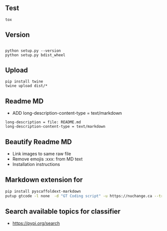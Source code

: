 
## Test

```
tox
```
## Version
```text

python setup.py --version
python setup.py bdist_wheel

```

## Upload

```
pip install twine
twine upload dist/*

```

## Readme MD

* ADD long-description-content-type = text/markdown

```
long-description = file: README.md
long-description-content-type = text/markdown

```

## Beautify Readme MD

* Link images to same raw file
* Remove emojis :xxx: from MD text
* Installation instructions


## Markdown extension for 

```bash
pip install pyscaffoldext-markdown
putup gtcode -l none  -d "GT Coding script" -u https://nuchange.ca --travis --markdown
```

## Search available topics for classifier

* https://pypi.org/search 